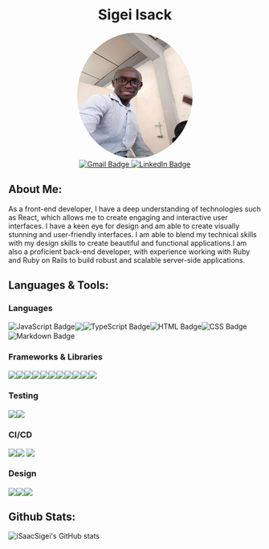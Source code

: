 <div id="header" align="center">
  <h1>Sigei Isack</h2>
<img src="./images/IMG_20200219_120342_5.jpg" alt="art-giphy" width="230" height="250" style="border-radius: 50%;">
  <div id="badges" align="center">
  <a href="mailto:kiplangatisack.is@gmail.com">
    <img src="https://img.shields.io/badge/Gmail-D14836?style=for-the-badge&logo=gmail&logoColor=white" alt="Gmail Badge"/>
  </a>
<a href="https://www.linkedin.com/in/sigei-isack-46a756164" target="_blank">
<img src="https://img.shields.io/badge/LinkedIn-blue?style=for-the-badge&logo=linkedin&logoColor=white" alt="LinkedIn Badge"/>
  </a>
</div>
</div>

## About Me:

<p>As a front-end developer, I have a deep understanding of technologies such as React, which allows me to
create engaging and interactive user interfaces. I have a keen eye for design and am able to create visually
stunning and user-friendly interfaces. I am able to blend my technical skills with my design skills to create
beautiful and functional applications.I am also a proficient back-end developer, with experience
working with Ruby and Ruby on Rails to build robust and scalable server-side applications.</p>

## Languages & Tools:

### Languages

<img align="center" src="https://img.shields.io/badge/JavaScript-323330?style=for-the-badge&logo=javascript&logoColor=F7DF1E" alt="JavaScript Badge"><img align="center" src="https://img.shields.io/badge/Ruby-CC342D?style=for-the-badge&logo=ruby&logoColor=black)"><img align="center" src="https://img.shields.io/badge/TypeScript-007ACC?style=for-the-badge&logo=typescript&logoColor=white" alt="TypeScript Badge"><img align="center" src="https://img.shields.io/badge/HTML5-E34F26?style=for-the-badge&logo=html5&logoColor=white" alt="HTML Badge"><img align="center" src="https://img.shields.io/badge/CSS3-1572B6?style=for-the-badge&logo=css3&logoColor=white" alt="CSS Badge"><img align="center" src="https://img.shields.io/badge/Markdown-000000?style=for-the-badge&logo=markdown&logoColor=white" alt="Markdown Badge">

### Frameworks & Libraries

<img align="center" src="https://img.shields.io/badge/React-20232A?style=for-the-badge&logo=react&logoColor=61DAFB"><img align="center" src="https://img.shields.io/badge/React_Router-CA4245?style=for-the-badge&logo=react-router&logoColor=white"><img align="center" src="https://img.shields.io/badge/Sass-CC6699?style=for-the-badge&logo=sass&logoColor=white"><img align="center" src="https://img.shields.io/badge/Ruby_on_Rails-CC0000?style=for-the-badge&logo=ruby-on-rails&logoColor=black"><img align="center" src="https://img.shields.io/badge/Node.js-339933?style=for-the-badge&logo=nodedotjs&logoColor=white"><img align="center" src="https://img.shields.io/badge/Tailwind_CSS-38B2AC?style=for-the-badge&logo=tailwind-css&logoColor=black"><img align="center" src="https://img.shields.io/badge/Angular-DD0031?style=for-the-badge&logo=angular&logoColor=black"><img align="center" src="https://img.shields.io/badge/npm-CB3837?style=for-the-badge&logo=npm&logoColor=white"><img align="center" src="https://img.shields.io/badge/Postman-FF6C37?style=for-the-badge&logo=Postman&logoColor=white"><img align="center" src="https://img.shields.io/badge/Material%20UI-007FFF?style=for-the-badge&logo=mui&logoColor=white"><img align="center" src="https://img.shields.io/badge/Express.js-000000?style=for-the-badge&logo=express&logoColor=white">

### Testing

<img align="center" src="https://img.shields.io/badge/Cypress-17202C?style=for-the-badge&logo=cypress&logoColor=white"><img align="center" src="https://img.shields.io/badge/Mocha-8D6748?style=for-the-badge&logo=Mocha&logoColor=white">

### CI/CD

<img align="center" src="https://img.shields.io/badge/circleci-343434?style=for-the-badge&logo=circleci&logoColor=white"><img align="center" src="https://img.shields.io/badge/Heroku-430098?style=for-the-badge&logo=heroku&logoColor=white"> <img  height="28" align="center" src="https://encrypted-tbn0.gstatic.com/images?q=tbn:ANd9GcQ94-hNg1KVjN67BMSMNY8whzX-0bZ2E6UMyRAzP9dn&s">

### Design

<img align="center" src="https://img.shields.io/badge/Figma-F24E1E?style=for-the-badge&logo=figma&logoColor=white"><img align="center" src="https://img.shields.io/badge/Dribbble-EA4C89?style=for-the-badge&logo=dribbble&logoColor=white"><img align="center" src='https://img.shields.io/badge/Google_Fonts-100000?style=for-the-badge&logo=Google&logoColor=white&labelColor=6CCBD3&color=6CCBD3'/>

## Github Stats:

![iSaacSigei's GitHub stats](https://github-readme-stats.vercel.app/api?username=iSaacSigei&show_icons=true&theme=dark)
